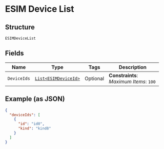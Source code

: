 
# ESIM Device List

## Structure

`ESIMDeviceList`

## Fields

| Name | Type | Tags | Description |
|  --- | --- | --- | --- |
| `DeviceIds` | [`List<ESIMDeviceId>`](../../doc/models/esim-device-id.md) | Optional | **Constraints**: *Maximum Items*: `100` |

## Example (as JSON)

```json
{
  "deviceIds": [
    {
      "id": "id0",
      "kind": "kind8"
    }
  ]
}
```

